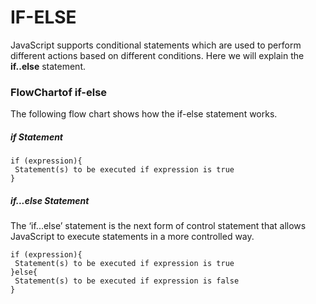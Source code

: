 # IF-ELSE

JavaScript supports conditional statements which are used to perform different
actions based on different conditions. Here we will explain the
**if..else** statement.

### FlowChartof if-else

The following flow chart shows how the if-else statement works.

##### if Statement

```
if (expression){
 Statement(s) to be executed if expression is true
}

```

##### if...else Statement
The ‘if...else’ statement is the next form of control statement that allows
JavaScript to execute statements in a more controlled way.
```
if (expression){
 Statement(s) to be executed if expression is true
}else{
 Statement(s) to be executed if expression is false
}

```